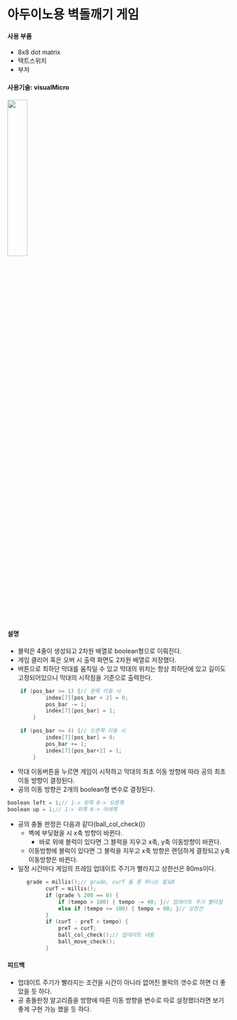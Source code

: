 # 아두이노용 벽돌깨기 게임

#### 사용 부품
- 8x8 dot matrix
- 택트스위치
- 부저

#### 사용기술: visualMicro

<img width="30%" src="https://user-images.githubusercontent.com/33209821/230914772-debe0e2c-e2f0-4d09-9142-0bd161551320.jpg"/>

#### 설명
- 블럭은 4줄이 생성되고 2차원 배열로 boolean형으로 이뤄진다.
- 게임 클리어 혹은 오버 시 출력 화면도 2차원 배열로 저장했다.
- 버튼으로 최하단 막대를 움직일 수 있고 막대의 위치는 항상 최하단에 있고 길이도 고정되어있으니 막대의 시작점을 기준으로 출력한다.
```C++
    if (pos_bar >= 1) {// 왼쪽 이동 시
			index[7][pos_bar + 2] = 0;
			pos_bar -= 1;
			index[7][pos_bar] = 1;
		}
    
    if (pos_bar <= 4) {// 오른쪽 이동 시
			index[7][pos_bar] = 0;
			pos_bar += 1;
			index[7][pos_bar+2] = 1;
		}
```
- 막대 이동버튼을 누르면 게임이 시작하고 막대의 최초 이동 방향에 따라 공의 최초 이동 방향이 결정된다.
- 공의 이동 방향은 2개의 boolean형 변수로 결정된다.
```C++
boolean left = 1;// 1-> 왼쪽 0-> 오른쪽
boolean up = 1;// 1-> 위쪽 0-> 아래쪽
```
- 공의 충돌 판정은 다음과 같다(ball_col_check())
  - 벽에 부딪혔을 시 x축 방향이 바뀐다.
    - 바로 위에 블럭이 있다면 그 블럭을 지우고 x축, y축 이동방향이 바뀐다.
  - 이동방향에 블럭이 있다면 그 블럭을 지우고 x축 방향은 랜덤하게 결정되고 y축 이동방향은 바뀐다.
- 일정 시간마다 게임의 프레임 업데이트 주기가 빨라지고 상한선은 80ms이다.
```C++
      grade = millis();// grade, curT 둘 중 하나는 필요X
			curT = millis();
			if (grade % 200 == 0) {
				if (tempo > 100) { tempo -= 40; }// 업데이트 주기 빨라짐
				else if (tempo <= 100) { tempo = 80; }// 상한선
			}
			if (curT - preT > tempo) {
				preT = curT;
				ball_col_check();// 업데이트 내용
				ball_move_check();
			}
```

#### 피드백
- 업데이트 주기가 빨라지는 조건을 시간이 아니라 없어진 블럭의 갯수로 하면 더 좋았을 듯 하다.
- 공 충돌판정 알고리즘을 방향에 따른 이동 방향을 변수로 따로 설정했더라면 보기 좋게 구현 가능 했을 듯 하다.
